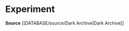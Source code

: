 ﻿---
id: '433'
name: Experiment
rarity: Common
rus_type_level: null
source: '[[DATABASE/source/Dark Archive|Dark Archive]]'
trait:
- Experiment
type: Trait

---
# Experiment

**Source** [[DATABASE/source/Dark Archive|Dark Archive]]